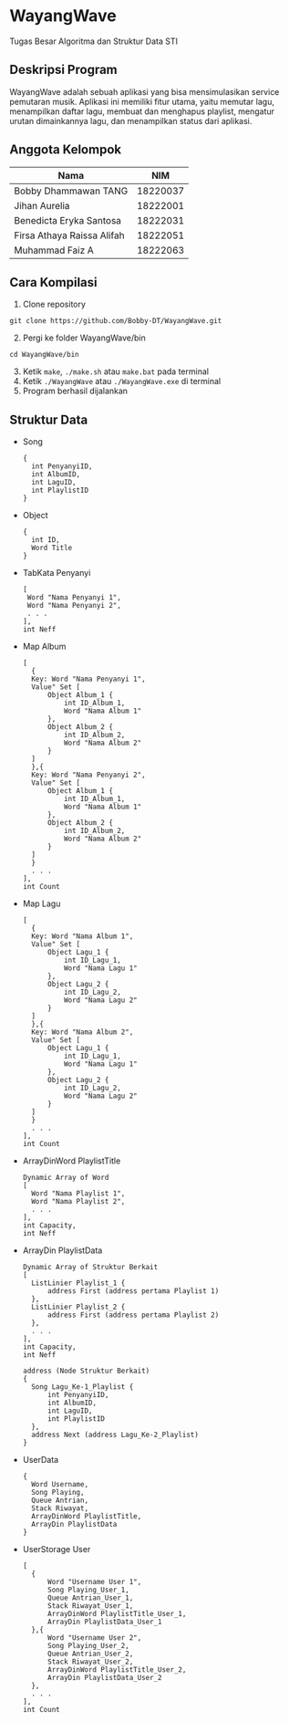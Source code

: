 # WayangWave
Tugas Besar Algoritma dan Struktur Data STI

## Deskripsi Program
WayangWave adalah sebuah aplikasi yang bisa mensimulasikan service  pemutaran musik. Aplikasi ini memiliki fitur utama, yaitu memutar lagu, menampilkan daftar lagu, membuat dan menghapus playlist, mengatur urutan dimainkannya lagu, dan menampilkan status dari aplikasi.

## Anggota Kelompok

|Nama                      |NIM     |
|--------------------------|--------|
|Bobby Dhammawan TANG      |18220037|
|Jihan Aurelia 			   |18222001|
|Benedicta Eryka Santosa   |18222031|
|Firsa Athaya Raissa Alifah|18222051|
|Muhammad Faiz A 	       |18222063|

## Cara Kompilasi

1. Clone repository
```
git clone https://github.com/Bobby-DT/WayangWave.git
```
2. Pergi ke folder WayangWave/bin
```
cd WayangWave/bin
```
3. Ketik `make`, `./make.sh` atau `make.bat` pada terminal
4. Ketik `./WayangWave` atau `./WayangWave.exe` di terminal
5. Program berhasil dijalankan

## Struktur Data

- Song
  ```
  {
    int PenyanyiID,
    int AlbumID,
    int LaguID,
    int PlaylistID
  }
  ```

- Object
  ```
  {
    int ID,
    Word Title
  }
  ```

- TabKata Penyanyi
  ```
  [
   Word "Nama Penyanyi 1", 
   Word "Nama Penyanyi 2", 
   . . .
  ],
  int Neff
  ```

- Map Album
  ```
  [
    {
    Key: Word "Nama Penyanyi 1",
    Value" Set [
        Object Album_1 {
            int ID_Album_1,
            Word "Nama Album 1"
        },
        Object Album_2 {
            int ID_Album_2,
            Word "Nama Album 2"
        }
    ]
    },{
    Key: Word "Nama Penyanyi 2",
    Value" Set [
        Object Album_1 {
            int ID_Album_1,
            Word "Nama Album 1"
        },
        Object Album_2 {
            int ID_Album_2,
            Word "Nama Album 2"
        }
    ]
    }
    . . .
  ],
  int Count
  ```

- Map Lagu
  ```
  [
    {
    Key: Word "Nama Album 1",
    Value" Set [
        Object Lagu_1 {
            int ID_Lagu_1,
            Word "Nama Lagu 1"
        },
        Object Lagu_2 {
            int ID_Lagu_2,
            Word "Nama Lagu 2"
        }
    ]
    },{
    Key: Word "Nama Album 2",
    Value" Set [
        Object Lagu_1 {
            int ID_Lagu_1,
            Word "Nama Lagu 1"
        },
        Object Lagu_2 {
            int ID_Lagu_2,
            Word "Nama Lagu 2"
        }
    ]
    }
    . . .
  ],
  int Count
  ```

- ArrayDinWord PlaylistTitle
  ```
  Dynamic Array of Word
  [
    Word "Nama Playlist 1",
    Word "Nama Playlist 2",
    . . .
  ],
  int Capacity,
  int Neff
  ```

- ArrayDin PlaylistData
  ```
  Dynamic Array of Struktur Berkait
  [
    ListLinier Playlist_1 {
        address First (address pertama Playlist 1)
    },
    ListLinier Playlist_2 {
        address First (address pertama Playlist 2)
    },
    . . .
  ],
  int Capacity,
  int Neff

  address (Node Struktur Berkait)
  {
    Song Lagu_Ke-1_Playlist {
        int PenyanyiID,
        int AlbumID,
        int LaguID,
        int PlaylistID
    },
    address Next (address Lagu_Ke-2_Playlist)  
  }
  ```

- UserData
  ```
  {
    Word Username,
    Song Playing,
    Queue Antrian,
    Stack Riwayat,
    ArrayDinWord PlaylistTitle,
    ArrayDin PlaylistData
  }
  ```

- UserStorage User
  ```
  [
    {
        Word "Username User 1",
        Song Playing_User_1,
        Queue Antrian_User_1,
        Stack Riwayat_User_1,
        ArrayDinWord PlaylistTitle_User_1,
        ArrayDin PlaylistData_User_1
    },{
        Word "Username User 2",
        Song Playing_User_2,
        Queue Antrian_User_2,
        Stack Riwayat_User_2,
        ArrayDinWord PlaylistTitle_User_2,
        ArrayDin PlaylistData_User_2
    },
    . . .
  ],
  int Count
   ```